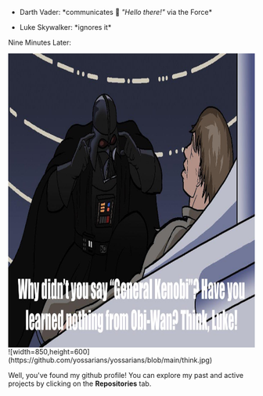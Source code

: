 - Darth Vader: \*communicates 👋 *"Hello there!"* via the Force\*

- Luke Skywalker: \*ignores it\*

Nine Minutes Later:

<img align="center" width="850" height="600" src="https://github.com/yossarians/yossarians/blob/main/think.jpg" alt=""> 
![width=850,height=600](https://github.com/yossarians/yossarians/blob/main/think.jpg)

Well, you've found my github profile! You can explore my past and active projects by clicking on the **Repositories** tab.
